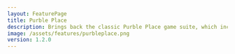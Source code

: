 ```yaml
---
layout: FeaturePage
title: Purble Place
description: Brings back the classic Purble Place game suite, which includes three mini-games, Purble Pairs, Comfy Cakes, and Purble Shop. Do you have what it takes to master all three games?
image: /assets/features/purbleplace.png
version: 1.2.0
---
```

